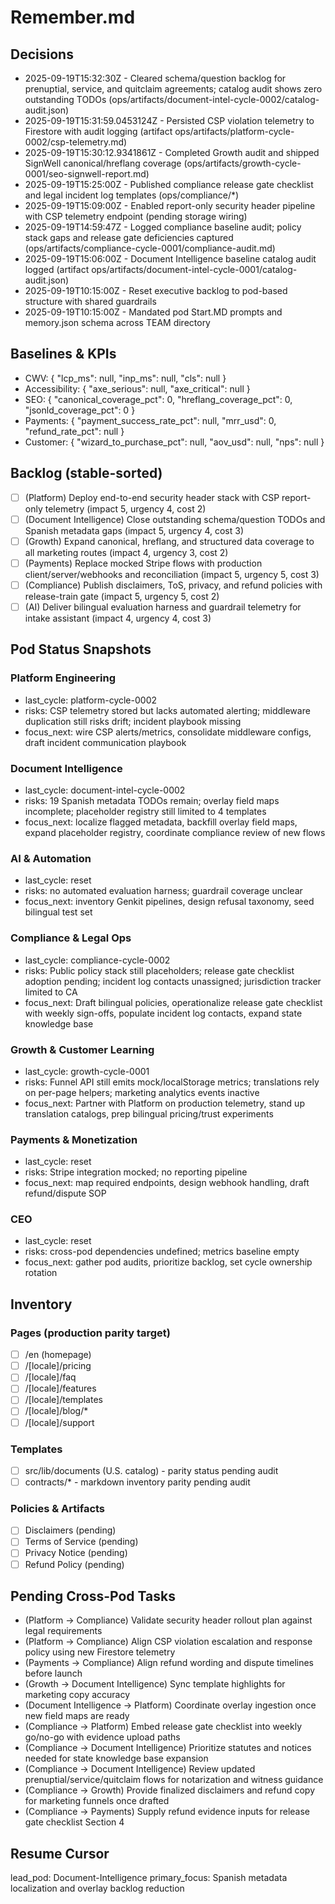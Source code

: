 ﻿# Remember.md

## Decisions
- 2025-09-19T15:32:30Z - Cleared schema/question backlog for prenuptial, service, and quitclaim agreements; catalog audit shows zero outstanding TODOs (ops/artifacts/document-intel-cycle-0002/catalog-audit.json)
- 2025-09-19T15:31:59.0453124Z - Persisted CSP violation telemetry to Firestore with audit logging (artifact ops/artifacts/platform-cycle-0002/csp-telemetry.md)
- 2025-09-19T15:30:12.9341861Z - Completed Growth audit and shipped SignWell canonical/hreflang coverage (ops/artifacts/growth-cycle-0001/seo-signwell-report.md)
- 2025-09-19T15:25:00Z - Published compliance release gate checklist and legal incident log templates (ops/compliance/*)
- 2025-09-19T15:09:00Z - Enabled report-only security header pipeline with CSP telemetry endpoint (pending storage wiring)
- 2025-09-19T14:59:47Z - Logged compliance baseline audit; policy stack gaps and release gate deficiencies captured (ops/artifacts/compliance-cycle-0001/compliance-audit.md)
- 2025-09-19T15:06:00Z - Document Intelligence baseline catalog audit logged (artifact ops/artifacts/document-intel-cycle-0001/catalog-audit.json)
- 2025-09-19T10:15:00Z - Reset executive backlog to pod-based structure with shared guardrails
- 2025-09-19T10:15:00Z - Mandated pod Start.MD prompts and memory.json schema across TEAM directory

## Baselines & KPIs
- CWV: { "lcp_ms": null, "inp_ms": null, "cls": null }
- Accessibility: { "axe_serious": null, "axe_critical": null }
- SEO: { "canonical_coverage_pct": 0, "hreflang_coverage_pct": 0, "jsonld_coverage_pct": 0 }
- Payments: { "payment_success_rate_pct": null, "mrr_usd": 0, "refund_rate_pct": null }
- Customer: { "wizard_to_purchase_pct": null, "aov_usd": null, "nps": null }

## Backlog (stable-sorted)
- [ ] (Platform) Deploy end-to-end security header stack with CSP report-only telemetry (impact 5, urgency 4, cost 2)
- [ ] (Document Intelligence) Close outstanding schema/question TODOs and Spanish metadata gaps (impact 5, urgency 4, cost 3)
- [ ] (Growth) Expand canonical, hreflang, and structured data coverage to all marketing routes (impact 4, urgency 3, cost 2)
- [ ] (Payments) Replace mocked Stripe flows with production client/server/webhooks and reconciliation (impact 5, urgency 5, cost 3)
- [ ] (Compliance) Publish disclaimers, ToS, privacy, and refund policies with release-train gate (impact 5, urgency 5, cost 2)
- [ ] (AI) Deliver bilingual evaluation harness and guardrail telemetry for intake assistant (impact 4, urgency 4, cost 3)

## Pod Status Snapshots
### Platform Engineering
- last_cycle: platform-cycle-0002
- risks: CSP telemetry stored but lacks automated alerting; middleware duplication still risks drift; incident playbook missing
- focus_next: wire CSP alerts/metrics, consolidate middleware configs, draft incident communication playbook

### Document Intelligence
- last_cycle: document-intel-cycle-0002
- risks: 19 Spanish metadata TODOs remain; overlay field maps incomplete; placeholder registry still limited to 4 templates
- focus_next: localize flagged metadata, backfill overlay field maps, expand placeholder registry, coordinate compliance review of new flows

### AI & Automation
- last_cycle: reset
- risks: no automated evaluation harness; guardrail coverage unclear
- focus_next: inventory Genkit pipelines, design refusal taxonomy, seed bilingual test set

### Compliance & Legal Ops
- last_cycle: compliance-cycle-0002
- risks: Public policy stack still placeholders; release gate checklist adoption pending; incident log contacts unassigned; jurisdiction tracker limited to CA
- focus_next: Draft bilingual policies, operationalize release gate checklist with weekly sign-offs, populate incident log contacts, expand state knowledge base

### Growth & Customer Learning
- last_cycle: growth-cycle-0001
- risks: Funnel API still emits mock/localStorage metrics; translations rely on per-page helpers; marketing analytics events inactive
- focus_next: Partner with Platform on production telemetry, stand up translation catalogs, prep bilingual pricing/trust experiments

### Payments & Monetization
- last_cycle: reset
- risks: Stripe integration mocked; no reporting pipeline
- focus_next: map required endpoints, design webhook handling, draft refund/dispute SOP

### CEO
- last_cycle: reset
- risks: cross-pod dependencies undefined; metrics baseline empty
- focus_next: gather pod audits, prioritize backlog, set cycle ownership rotation

## Inventory
### Pages (production parity target)
- [ ] /en (homepage)
- [ ] /[locale]/pricing
- [ ] /[locale]/faq
- [ ] /[locale]/features
- [ ] /[locale]/templates
- [ ] /[locale]/blog/*
- [ ] /[locale]/support

### Templates
- [ ] src/lib/documents (U.S. catalog) - parity status pending audit
- [ ] contracts/* - markdown inventory parity pending audit

### Policies & Artifacts
- [ ] Disclaimers (pending)
- [ ] Terms of Service (pending)
- [ ] Privacy Notice (pending)
- [ ] Refund Policy (pending)

## Pending Cross-Pod Tasks
- (Platform -> Compliance) Validate security header rollout plan against legal requirements
- (Platform -> Compliance) Align CSP violation escalation and response policy using new Firestore telemetry
- (Payments -> Compliance) Align refund wording and dispute timelines before launch
- (Growth -> Document Intelligence) Sync template highlights for marketing copy accuracy
- (Document Intelligence -> Platform) Coordinate overlay ingestion once new field maps are ready
- (Compliance -> Platform) Embed release gate checklist into weekly go/no-go with evidence upload paths
- (Compliance -> Document Intelligence) Prioritize statutes and notices needed for state knowledge base expansion
- (Compliance -> Document Intelligence) Review updated prenuptial/service/quitclaim flows for notarization and witness guidance
- (Compliance -> Growth) Provide finalized disclaimers and refund copy for marketing funnels once drafted
- (Compliance -> Payments) Supply refund evidence inputs for release gate checklist Section 4

## Resume Cursor
lead_pod: Document-Intelligence
primary_focus: Spanish metadata localization and overlay backlog reduction



